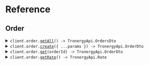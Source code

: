 # Reference

## Order

<details><summary><code>client.order.<a href="/src/api/resources/order/client/Client.ts">getAll</a>() -> TronergyApi.OrdersDto</code></summary>
<dl>
<dd>

#### 🔌 Usage

<dl>
<dd>

<dl>
<dd>

```typescript
await client.order.getAll();
```

</dd>
</dl>
</dd>
</dl>

#### ⚙️ Parameters

<dl>
<dd>

<dl>
<dd>

**requestOptions:** `Order.RequestOptions`

</dd>
</dl>
</dd>
</dl>

</dd>
</dl>
</details>

<details><summary><code>client.order.<a href="/src/api/resources/order/client/Client.ts">create</a>({ ...params }) -> TronergyApi.OrderDto</code></summary>
<dl>
<dd>

#### 🔌 Usage

<dl>
<dd>

<dl>
<dd>

```typescript
await client.order.create({
    address: "TXY1kVZ74wLg4mPRPoK9o1RG99NY82MHEV",
    energy: 66000,
});
```

</dd>
</dl>
</dd>
</dl>

#### ⚙️ Parameters

<dl>
<dd>

<dl>
<dd>

**request:** `TronergyApi.CreateOrder`

</dd>
</dl>

<dl>
<dd>

**requestOptions:** `Order.RequestOptions`

</dd>
</dl>
</dd>
</dl>

</dd>
</dl>
</details>

<details><summary><code>client.order.<a href="/src/api/resources/order/client/Client.ts">get</a>(orderId) -> TronergyApi.OrderDto</code></summary>
<dl>
<dd>

#### 🔌 Usage

<dl>
<dd>

<dl>
<dd>

```typescript
await client.order.get("orderId");
```

</dd>
</dl>
</dd>
</dl>

#### ⚙️ Parameters

<dl>
<dd>

<dl>
<dd>

**orderId:** `string`

</dd>
</dl>

<dl>
<dd>

**requestOptions:** `Order.RequestOptions`

</dd>
</dl>
</dd>
</dl>

</dd>
</dl>
</details>

<details><summary><code>client.order.<a href="/src/api/resources/order/client/Client.ts">getRate</a>() -> TronergyApi.Rate</code></summary>
<dl>
<dd>

#### 🔌 Usage

<dl>
<dd>

<dl>
<dd>

```typescript
await client.order.getRate();
```

</dd>
</dl>
</dd>
</dl>

#### ⚙️ Parameters

<dl>
<dd>

<dl>
<dd>

**requestOptions:** `Order.RequestOptions`

</dd>
</dl>
</dd>
</dl>

</dd>
</dl>
</details>
